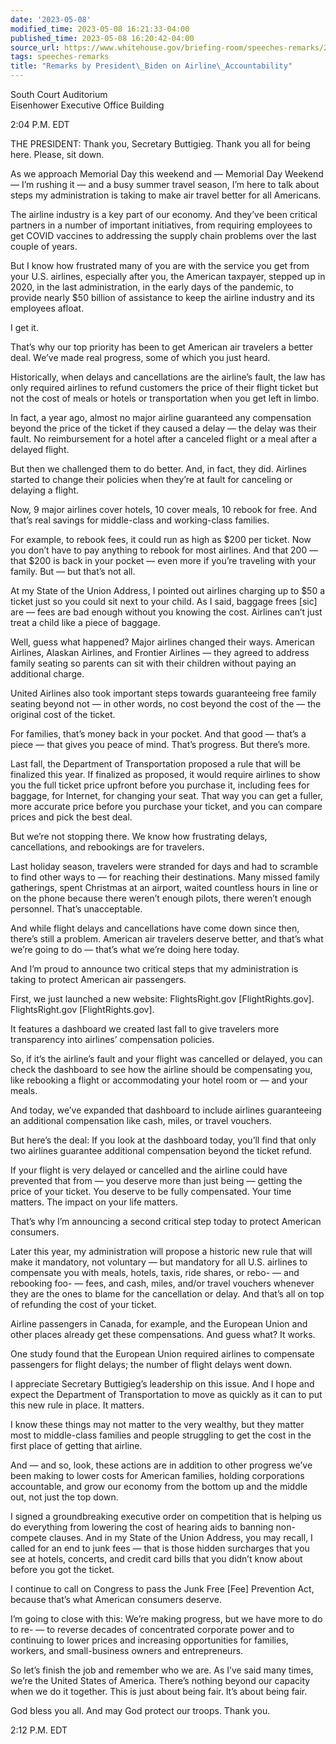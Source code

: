 ```yaml
---
date: '2023-05-08'
modified_time: 2023-05-08 16:21:33-04:00
published_time: 2023-05-08 16:20:42-04:00
source_url: https://www.whitehouse.gov/briefing-room/speeches-remarks/2023/05/08/remarks-by-president-biden-on-airline-accountability/
tags: speeches-remarks
title: "Remarks by President\_Biden on Airline\_Accountability"
---
```

 
South Court Auditorium  
Eisenhower Executive Office Building

2:04 P.M. EDT

THE PRESIDENT: Thank you, Secretary Buttigieg. Thank you all for being
here. Please, sit down.

As we approach Memorial Day this weekend and — Memorial Day Weekend —
I’m rushing it — and a busy summer travel season, I’m here to talk about
steps my administration is taking to make air travel better for all
Americans.

The airline industry is a key part of our economy. And they’ve been
critical partners in a number of important initiatives, from requiring
employees to get COVID vaccines to addressing the supply chain problems
over the last couple of years.

But I know how frustrated many of you are with the service you get from
your U.S. airlines, especially after you, the American taxpayer, stepped
up in 2020, in the last administration, in the early days of the
pandemic, to provide nearly $50 billion of assistance to keep the
airline industry and its employees afloat.

I get it.

That’s why our top priority has been to get American air travelers a
better deal. We’ve made real progress, some of which you just heard.

Historically, when delays and cancellations are the airline’s fault, the
law has only required airlines to refund customers the price of their
flight ticket but not the cost of meals or hotels or transportation when
you get left in limbo.

In fact, a year ago, almost no major airline guaranteed any compensation
beyond the price of the ticket if they caused a delay — the delay was
their fault. No reimbursement for a hotel after a canceled flight or a
meal after a delayed flight.

But then we challenged them to do better. And, in fact, they did.
Airlines started to change their policies when they’re at fault for
canceling or delaying a flight.

Now, 9 major airlines cover hotels, 10 cover meals, 10 rebook for free.
And that’s real savings for middle-class and working-class families.

For example, to rebook fees, it could run as high as $200 per ticket.
Now you don’t have to pay anything to rebook for most airlines. And that
200 — that $200 is back in your pocket — even more if you’re traveling
with your family. But — but that’s not all.

At my State of the Union Address, I pointed out airlines charging up to
$50 a ticket just so you could sit next to your child. As I said,
baggage frees \[sic\] are — fees are bad enough without you knowing the
cost. Airlines can’t just treat a child like a piece of baggage.

Well, guess what happened? Major airlines changed their ways. American
Airlines, Alaskan Airlines, and Frontier Airlines — they agreed to
address family seating so parents can sit with their children without
paying an additional charge.

United Airlines also took important steps towards guaranteeing free
family seating beyond not — in other words, no cost beyond the cost of
the — the original cost of the ticket.

For families, that’s money back in your pocket. And that good — that’s a
piece — that gives you peace of mind. That’s progress. But there’s more.

Last fall, the Department of Transportation proposed a rule that will be
finalized this year. If finalized as proposed, it would require airlines
to show you the full ticket price upfront before you purchase it,
including fees for baggage, for Internet, for changing your seat. That
way you can get a fuller, more accurate price before you purchase your
ticket, and you can compare prices and pick the best deal.

But we’re not stopping there. We know how frustrating delays,
cancellations, and rebookings are for travelers.

Last holiday season, travelers were stranded for days and had to
scramble to find other ways to — for reaching their destinations. Many
missed family gatherings, spent Christmas at an airport, waited
countless hours in line or on the phone because there weren’t enough
pilots, there weren’t enough personnel. That’s unacceptable.

And while flight delays and cancellations have come down since then,
there’s still a problem. American air travelers deserve better, and
that’s what we’re going to do — that’s what we’re doing here today.

And I’m proud to announce two critical steps that my administration is
taking to protect American air passengers.

First, we just launched a new website: FlightsRight.gov
\[FlightRights.gov\]. FlightsRight.gov \[FlightRights.gov\].

It features a dashboard we created last fall to give travelers more
transparency into airlines’ compensation policies.

So, if it’s the airline’s fault and your flight was cancelled or
delayed, you can check the dashboard to see how the airline should be
compensating you, like rebooking a flight or accommodating your hotel
room or — and your meals.

And today, we’ve expanded that dashboard to include airlines
guaranteeing an additional compensation like cash, miles, or travel
vouchers.

But here’s the deal: If you look at the dashboard today, you’ll find
that only two airlines guarantee additional compensation beyond the
ticket refund.

If your flight is very delayed or cancelled and the airline could have
prevented that from — you deserve more than just being — getting the
price of your ticket. You deserve to be fully compensated. Your time
matters. The impact on your life matters.

That’s why I’m announcing a second critical step today to protect
American consumers.

Later this year, my administration will propose a historic new rule that
will make it mandatory, not voluntary — but mandatory for all U.S.
airlines to compensate you with meals, hotels, taxis, ride shares, or
rebo- — and rebooking foo- — fees, and cash, miles, and/or travel
vouchers whenever they are the ones to blame for the cancellation or
delay. And that’s all on top of refunding the cost of your ticket.

Airline passengers in Canada, for example, and the European Union and
other places already get these compensations. And guess what? It works.

One study found that the European Union required airlines to compensate
passengers for flight delays; the number of flight delays went down.

I appreciate Secretary Buttigieg’s leadership on this issue. And I hope
and expect the Department of Transportation to move as quickly as it can
to put this new rule in place. It matters.

I know these things may not matter to the very wealthy, but they matter
most to middle-class families and people struggling to get the cost in
the first place of getting that airline.

And — and so, look, these actions are in addition to other progress
we’ve been making to lower costs for American families, holding
corporations accountable, and grow our economy from the bottom up and
the middle out, not just the top down.

I signed a groundbreaking executive order on competition that is helping
us do everything from lowering the cost of hearing aids to banning
non-compete clauses. And in my State of the Union Address, you may
recall, I called for an end to junk fees — that is those hidden
surcharges that you see at hotels, concerts, and credit card bills that
you didn’t know about before you got the ticket.

I continue to call on Congress to pass the Junk Free \[Fee\] Prevention
Act, because that’s what American consumers deserve.

I’m going to close with this: We’re making progress, but we have more to
do to re- — to reverse decades of concentrated corporate power and to
continuing to lower prices and increasing opportunities for families,
workers, and small-business owners and entrepreneurs.

So let’s finish the job and remember who we are. As I’ve said many
times, we’re the United States of America. There’s nothing beyond our
capacity when we do it together. This is just about being fair. It’s
about being fair.

God bless you all. And may God protect our troops. Thank you.

2:12 P.M. EDT
